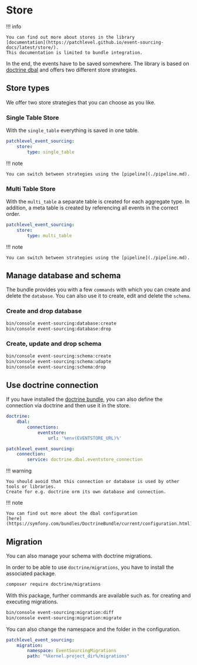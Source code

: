# Store

!!! info

    You can find out more about stores in the library 
    [documentation](https://patchlevel.github.io/event-sourcing-docs/latest/store/). 
    This documentation is limited to bundle integration.

In the end, the events have to be saved somewhere.
The library is based on [doctrine dbal](https://www.doctrine-project.org/projects/dbal.html)
and offers two different store strategies.

## Store types

We offer two store strategies that you can choose as you like.

### Single Table Store

With the `single_table` everything is saved in one table.

```yaml
patchlevel_event_sourcing:
    store:
        type: single_table
```

!!! note

    You can switch between strategies using the [pipeline](./pipeline.md).

### Multi Table Store

With the `multi_table` a separate table is created for each aggregate type.
In addition, a meta table is created by referencing all events in the correct order.

```yaml
patchlevel_event_sourcing:
    store:
        type: multi_table
```

!!! note

    You can switch between strategies using the [pipeline](./pipeline.md).

## Manage database and schema

The bundle provides you with a few `commands` with which you can create and delete the `database`. 
You can also use it to create, edit and delete the `schema`.

### Create and drop database

```bash
bin/console event-sourcing:database:create
bin/console event-sourcing:database:drop
```

### Create, update and drop schema

```bash
bin/console event-sourcing:schema:create
bin/console event-sourcing:schema:udapte
bin/console event-sourcing:schema:drop
```

## Use doctrine connection

If you have installed the [doctrine bundle](https://github.com/doctrine/DoctrineBundle), 
you can also define the connection via doctrine and then use it in the store.

```yaml
doctrine:
    dbal:
        connections:
            eventstore:
                url: '%env(EVENTSTORE_URL)%'

patchlevel_event_sourcing:
    connection:
        service: doctrine.dbal.eventstore_connection
```

!!! warning

    You should avoid that this connection or database is used by other tools or libraries.
    Create for e.g. doctrine orm its own database and connection.

!!! note

    You can find out more about the dbal configuration 
    [here](https://symfony.com/bundles/DoctrineBundle/current/configuration.html).

## Migration

You can also manage your schema with doctrine migrations.

In order to be able to use `doctrine/migrations`,
you have to install the associated package.

```bash
composer require doctrine/migrations
```

With this package, further commands are available such as. 
for creating and executing migrations.

```bash
bin/console event-sourcing:migration:diff
bin/console event-sourcing:migration:migrate
```

You can also change the namespace and the folder in the configuration.

```yaml
patchlevel_event_sourcing:
    migration:
        namespace: EventSourcingMigrations
        path: "%kernel.project_dir%/migrations"
```
